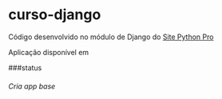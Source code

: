 # curso-django
Código desenvolvido no módulo de Django do [Site Python Pro](www.python.pro.br)

Aplicação disponível em 


###status
###### Cria app base